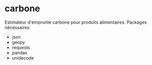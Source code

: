 # carbone
Estimateur d'emprunte carbone pour produits alimentaires.
Packages nécessaires:
* json
* geopy
* requests
* pandas
* unidecode
